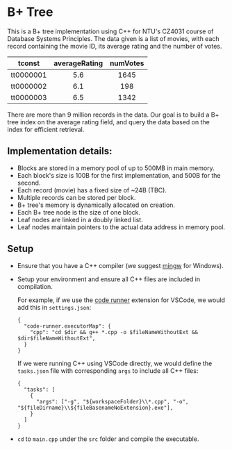 # B+ Tree

This is a B+ tree implementation using C++ for NTU's CZ4031 course of Database Systems Principles. The data given is a list of movies, with each record containing the movie ID, its average rating and the number of votes.

|  tconst   | averageRating | numVotes |
| :-------: | :-----------: | :------: |
| tt0000001 |      5.6      |   1645   |
| tt0000002 |      6.1      |   198    |
| tt0000003 |      6.5      |   1342   |

There are more than 9 million records in the data. Our goal is to build a B+ tree index on the average rating field, and query the data based on the index for efficient retrieval.

## Implementation details:

- Blocks are stored in a memory pool of up to 500MB in main memory.
- Each block's size is 100B for the first implementation, and 500B for the second.
- Each record (movie) has a fixed size of ~24B (TBC).
- Multiple records can be stored per block.
- B+ tree's memory is dynamically allocated on creation.
- Each B+ tree node is the size of one block.
- Leaf nodes are linked in a doubly linked list.
- Leaf nodes maintain pointers to the actual data address in memory pool.

## Setup

- Ensure that you have a C++ compiler (we suggest [mingw](https://sourceforge.net/projects/mingw-w64/) for Windows).
- Setup your environment and ensure all C++ files are included in compilation.

  For example, if we use the [code runner](https://marketplace.visualstudio.com/items?itemName=formulahendry.code-runner) extension for VSCode, we would add this in `settings.json`:

  ```
  {
    "code-runner.executorMap": {
      "cpp": "cd $dir && g++ *.cpp -o $fileNameWithoutExt && $dir$fileNameWithoutExt",
    }
  }
  ```

  If we were running C++ using VSCode directly, we would define the `tasks.json` file with corresponding `args` to include all C++ files:

  ```
  {
    "tasks": [
      {
        "args": ["-g", "${workspaceFolder}\\*.cpp", "-o", "${fileDirname}\\${fileBasenameNoExtension}.exe"],
      }
    ]
  }
  ```

- `cd` to `main.cpp` under the `src` folder and compile the executable.
